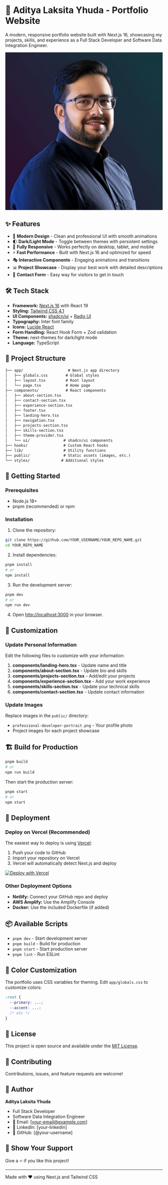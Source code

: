 # 🚀 Aditya Laksita Yhuda - Portfolio Website

A modern, responsive portfolio website built with Next.js 16, showcasing my projects, skills, and experience as a Full Stack Developer and Software Data Integration Engineer.

![Portfolio Preview](./public/professional-developer-portrait.png)

## ✨ Features

- 🎨 **Modern Design** - Clean and professional UI with smooth animations
- 🌓 **Dark/Light Mode** - Toggle between themes with persistent settings
- 📱 **Fully Responsive** - Works perfectly on desktop, tablet, and mobile
- ⚡ **Fast Performance** - Built with Next.js 16 and optimized for speed
- 🎭 **Interactive Components** - Engaging animations and transitions
- 📊 **Project Showcase** - Display your best work with detailed descriptions
- 📧 **Contact Form** - Easy way for visitors to get in touch

## 🛠️ Tech Stack

- **Framework:** [Next.js 16](https://nextjs.org/) with React 19
- **Styling:** [Tailwind CSS 4.1](https://tailwindcss.com/)
- **UI Components:** [shadcn/ui](https://ui.shadcn.com/) + [Radix UI](https://www.radix-ui.com/)
- **Typography:** Inter font family
- **Icons:** [Lucide React](https://lucide.dev/)
- **Form Handling:** React Hook Form + Zod validation
- **Theme:** next-themes for dark/light mode
- **Language:** TypeScript

## 📂 Project Structure

```
├── app/                    # Next.js app directory
│   ├── globals.css        # Global styles
│   ├── layout.tsx         # Root layout
│   └── page.tsx           # Home page
├── components/            # React components
│   ├── about-section.tsx
│   ├── contact-section.tsx
│   ├── experience-section.tsx
│   ├── footer.tsx
│   ├── landing-hero.tsx
│   ├── navigation.tsx
│   ├── projects-section.tsx
│   ├── skills-section.tsx
│   ├── theme-provider.tsx
│   └── ui/               # shadcn/ui components
├── hooks/                # Custom React hooks
├── lib/                  # Utility functions
├── public/               # Static assets (images, etc.)
└── styles/              # Additional styles
```

## 🚀 Getting Started

### Prerequisites

- Node.js 18+ 
- pnpm (recommended) or npm

### Installation

1. Clone the repository:
```bash
git clone https://github.com/YOUR_USERNAME/YOUR_REPO_NAME.git
cd YOUR_REPO_NAME
```

2. Install dependencies:
```bash
pnpm install
# or
npm install
```

3. Run the development server:
```bash
pnpm dev
# or
npm run dev
```

4. Open [http://localhost:3000](http://localhost:3000) in your browser.

## 📝 Customization

### Update Personal Information

Edit the following files to customize with your information:

1. **components/landing-hero.tsx** - Update name and title
2. **components/about-section.tsx** - Update bio and skills
3. **components/projects-section.tsx** - Add/edit your projects
4. **components/experience-section.tsx** - Add your work experience
5. **components/skills-section.tsx** - Update your technical skills
6. **components/contact-section.tsx** - Update contact information

### Update Images

Replace images in the `public/` directory:
- `professional-developer-portrait.png` - Your profile photo
- Project images for each project showcase

## 🏗️ Build for Production

```bash
pnpm build
# or
npm run build
```

Then start the production server:

```bash
pnpm start
# or
npm start
```

## 🚀 Deployment

### Deploy on Vercel (Recommended)

The easiest way to deploy is using [Vercel](https://vercel.com):

1. Push your code to GitHub
2. Import your repository on Vercel
3. Vercel will automatically detect Next.js and deploy

[![Deploy with Vercel](https://vercel.com/button)](https://vercel.com/new)

### Other Deployment Options

- **Netlify:** Connect your GitHub repo and deploy
- **AWS Amplify:** Use the Amplify Console
- **Docker:** Use the included Dockerfile (if added)

## 📦 Available Scripts

- `pnpm dev` - Start development server
- `pnpm build` - Build for production
- `pnpm start` - Start production server
- `pnpm lint` - Run ESLint

## 🎨 Color Customization

The portfolio uses CSS variables for theming. Edit `app/globals.css` to customize colors:

```css
:root {
  --primary: ...;
  --accent: ...;
  /* etc */
}
```

## 📄 License

This project is open source and available under the [MIT License](LICENSE).

## 🤝 Contributing

Contributions, issues, and feature requests are welcome!

## 👤 Author

**Aditya Laksita Yhuda**

- Full Stack Developer
- Software Data Integration Engineer
- 📧 Email: [your-email@example.com]
- 💼 LinkedIn: [your-linkedin]
- 🐙 GitHub: [@your-username]

## 🌟 Show Your Support

Give a ⭐️ if you like this project!

---

Made with ❤️ using Next.js and Tailwind CSS
